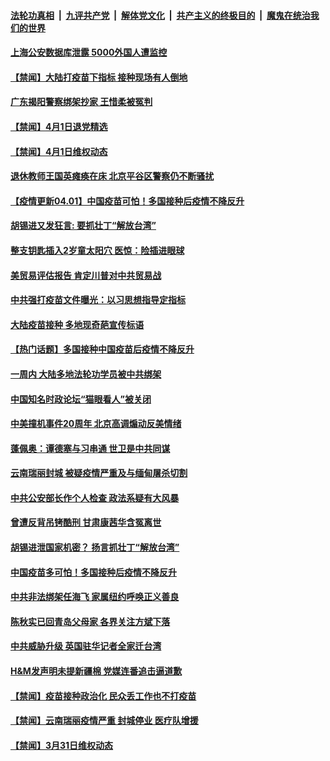 

####  [法轮功真相](../../../../basic/blob/master/README.md?t=04012331) &nbsp;|&nbsp; [九评共产党](../../../../9ping.md/blob/master/README.md?t=04012331) &nbsp;|&nbsp; [解体党文化](../../../../jtdwh.md/blob/master/README.md?t=04012331)  &nbsp;|&nbsp; [共产主义的终极目的](../../../../gczydzjmd.md/blob/master/README.md?t=04012331) &nbsp;|&nbsp; [魔鬼在统治我们的世界](../../../../mgztzwmdsj.md/blob/master/README.md?t=04012331) 

#### [上海公安数据库泄露 5000外国人遭监控](../pages/prog204/a103086516.md?t=04012331) 

#### [【禁闻】大陆打疫苗下指标 接种现场有人倒地](../pages/prog204/a103086510.md?t=04012331) 

#### [广东揭阳警察绑架抄家 王惜柔被冤判](../pages/prog204/a103086246.md?t=04012331) 

#### [【禁闻】4月1日退党精选](../pages/prog204/a103086489.md?t=04012331) 

#### [【禁闻】4月1日维权动态](../pages/prog204/a103086480.md?t=04012331) 

#### [退休教师王国英瘫痪在床 北京平谷区警察仍不断骚扰](../pages/prog204/a103086282.md?t=04012331) 

#### [【疫情更新04.01】中国疫苗可怕！多国接种后疫情不降反升](../pages/prog204/a103078521.md?t=04012331) 

#### [胡锡进又发狂言: 要抓壮丁“解放台湾”](../pages/prog204/a103086403.md?t=04012331) 

#### [整支钥匙插入2岁童太阳穴 医惊：险插进眼球](../pages/prog204/a103086398.md?t=04012331) 

#### [美贸易评估报告 肯定川普对中共贸易战](../pages/prog204/a103086393.md?t=04012331) 

#### [中共强打疫苗文件曝光：以习思想指导定指标](../pages/prog204/a103086351.md?t=04012331) 

#### [大陆疫苗接种 多地现奇葩宣传标语](../pages/prog204/a103086362.md?t=04012331) 

#### [【热门话题】多国接种中国疫苗后疫情不降反升](../pages/prog204/a103086226.md?t=04012331) 

#### [一周内 大陆多地法轮功学员被中共绑架](../pages/prog204/a103086340.md?t=04012331) 

#### [中国知名时政论坛“猫眼看人”被关闭](../pages/prog204/a103086287.md?t=04012331) 

#### [中美撞机事件20周年 北京高调煽动反美情绪](../pages/prog204/a103086198.md?t=04012331) 

#### [蓬佩奥：谭德塞与习串通 世卫是中共同谋](../pages/prog204/a103086167.md?t=04012331) 

#### [云南瑞丽封城 被疑疫情严重及与缅甸屠杀切割](../pages/prog204/a103086161.md?t=04012331) 

#### [中共公安部长作个人检查 政法系疑有大风暴](../pages/prog204/a103086152.md?t=04012331) 

#### [曾遭反背吊铐酷刑 甘肃康茜华含冤离世](../pages/prog204/a103085475.md?t=04012331) 

#### [胡锡进泄国家机密？ 扬言抓壮丁“解放台湾”](../pages/prog204/a103086102.md?t=04012331) 

#### [中国疫苗多可怕！多国接种后疫情不降反升](../pages/prog204/a103086083.md?t=04012331) 

#### [中共非法绑架任海飞 家属纽约呼唤正义善良](../pages/prog204/a103086044.md?t=04012331) 


#### [陈秋实已回青岛父母家 各界关注方斌下落](../pages/prog204/a103085919.md?t=04012331) 

#### [中共威胁升级 英国驻华记者全家迁台湾](../pages/prog204/a103085823.md?t=04012331) 

#### [H&M发声明未提新疆棉 党媒连番追击逼道歉](../pages/prog204/a103085776.md?t=04012331) 

#### [【禁闻】疫苗接种政治化 民众丢工作也不打疫苗](../pages/prog204/a103085755.md?t=04012331) 

#### [【禁闻】云南瑞丽疫情严重 封城停业 医疗队增援](../pages/prog204/a103085749.md?t=04012331) 

#### [【禁闻】3月31日维权动态](../pages/prog204/a103085747.md?t=04012331) 

